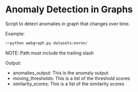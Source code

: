 Anomaly Detection in Graphs
===
Script to detect anomalies in graph that changes over time.

Example:
```python
>>python webgraph.py datasets/enron/
```
NOTE: Path must include the trailing slash

Output:
* anomalies_output: This is the anomaly output
* moving_thresholds: This is a list of the threshold scores
* similarity_scores: This is a list of the similarity scores
